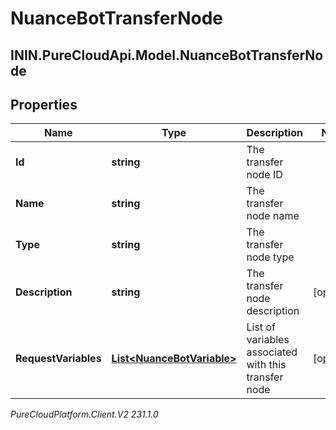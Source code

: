 # NuanceBotTransferNode

## ININ.PureCloudApi.Model.NuanceBotTransferNode

## Properties

|Name | Type | Description | Notes|
|------------ | ------------- | ------------- | -------------|
| **Id** | **string** | The transfer node ID | |
| **Name** | **string** | The transfer node name | |
| **Type** | **string** | The transfer node type | |
| **Description** | **string** | The transfer node description | [optional] |
| **RequestVariables** | [**List&lt;NuanceBotVariable&gt;**](NuanceBotVariable) | List of variables associated with this transfer node | [optional] |



_PureCloudPlatform.Client.V2 231.1.0_
